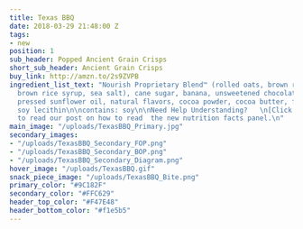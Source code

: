 ```yaml
---
title: Texas BBQ
date: 2018-03-29 21:48:00 Z
tags:
- new
position: 1
sub_header: Popped Ancient Grain Crisps
short_sub_header: Ancient Grain Crisps
buy_link: http://amzn.to/2s9ZVPB
ingredient_list_text: "Nourish Proprietary Blend™ (rolled oats, brown rice, chia seeds,
  brown rice syrup, sea salt), cane sugar, banana, unsweetened chocolate, expeller
  pressed sunflower oil, natural flavors, cocoa powder, cocoa butter, fruit pectin,
  soy lecithin\n\ncontains: soy\n\nNeed Help Understanding?   \n[Click Here](/posts/decoding-the-nutrition-facts-panel)
  to read our post on how to read  the new nutrition facts panel.\n"
main_image: "/uploads/TexasBBQ_Primary.jpg"
secondary_images:
- "/uploads/TexasBBQ_Secondary_FOP.png"
- "/uploads/TexasBBQ_Secondary_BOP.png"
- "/uploads/TexasBBQ_Secondary_Diagram.png"
hover_image: "/uploads/TexasBBQ.gif"
snack_piece_image: "/uploads/TexasBBQ_Bite.png"
primary_color: "#9C182F"
secondary_color: "#FFC629"
header_top_color: "#F47E48"
header_bottom_color: "#f1e5b5"
---
```



